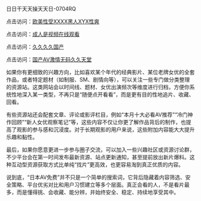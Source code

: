 日日干天天操天天日-0704RQ

点击访问：<a href="https://bered.pages.dev/">欧美性受XXXX黑人XYX性爽</a>

点击访问：<a href="https://rtj-3zo.pages.dev/">成人是视频在线观看</a>

点击访问：<a href="https://vassv.pages.dev/">久久久久国产</a>

点击访问：<a href="https://gsd-agv.pages.dev/">国产AV激情无码久久天堂</a>

如果你有更细致的兴趣方向，比如喜欢某个年代的经典影片、某位老牌女优的全套作品，或者特定题材（如制服、SM、剧情向等），可以关注一些专门做分类整理的资源站。这类网站会以时间线、题材、女优出演频次等维度进行归档，方便你系统性地深入某一类型，不再只是“随便点开看看”，而是更有目的性地追片、收藏、回看。

有些资源站还会配套文章、评论或影评栏目，例如“本月十大必看AV推荐”“冷门神作回顾”“新人女优观察笔记”等，这些内容不仅让你更了解作品背后的制作，也提高了观影的参与感和沉浸度。对于长期观影的用户来说，这些附加内容能大大提升乐趣和黏性。

最后，如果你愿意更进一步参与圈子交流，可以加入一些兴趣社区或资源讨论群，不少平台会在第一时间发布最新资源、站点更新通知，甚至提前放出新片爆料。这种互动型资源获取方式比单纯“找片”更高效，也更容易淘到真正优质的内容。

说到底，“日本AV免费”并不只是一个简单的搜索词，它背后隐藏着内容筛选、安全策略、平台优劣对比和用户习惯建立等多个层面。真正会看的人，不是看片最多，而是懂得挑、会收藏、能分辨，并始终安全、稳定、持续地享受其中。

<span style="display:none;">[Canonical link](https://github.com/W20250704/So4 ）</span>
